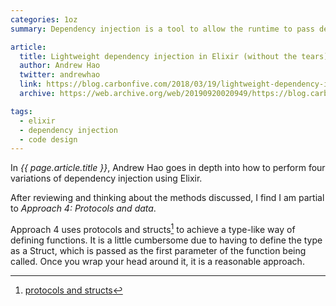 ```yaml
---
categories: 1oz
summary: Dependency injection is a tool to allow the runtime to pass dependencies into a function. This can be used to swap out implementations based on data being handled, or as a way to provide a mock implementation for testing.

article:
  title: Lightweight dependency injection in Elixir (without the tears)
  author: Andrew Hao
  twitter: andrewhao
  link: https://blog.carbonfive.com/2018/03/19/lightweight-dependency-injection-in-elixir-without-the-tears/
  archive: https://web.archive.org/web/20190920020949/https://blog.carbonfive.com/2018/03/19/lightweight-dependency-injection-in-elixir-without-the-tears/

tags:
  - elixir
  - dependency injection
  - code design
---
```


In _{{ page.article.title }}_, Andrew Hao goes in depth into how to perform four variations of dependency injection using Elixir.

After reviewing and thinking about the methods discussed, I find I am partial to _Approach 4: Protocols and data_.

Approach 4 uses protocols and structs[^1]  to achieve a type-like way of defining functions. It is a little cumbersome due to having to define the type as a Struct, which is passed as the first parameter of the function being called. Once you wrap your head around it, it is a reasonable approach.

[^1]: [protocols and structs](https://elixir-lang.org/getting-started/protocols.html)
